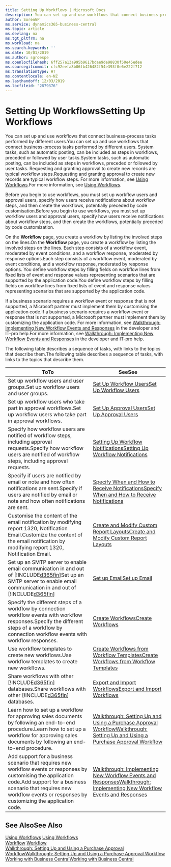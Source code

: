 ```yaml
---
title: Setting Up Workflows | Microsoft Docs
description: You can set up and use workflows that connect business-process tasks performed by different users. System tasks, such as automatic posting, can be included as steps in workflows, preceded or followed by user tasks. Requesting and granting approval to create new records are typical workflow steps.
author: SorenGP
ms.service: dynamics365-business-central
ms.topic: article
ms.devlang: na
ms.tgt_pltfrm: na
ms.workload: na
ms.search.keywords: ''
ms.date: 10/01/2019
ms.author: sgroespe
ms.openlocfilehash: 6ff257a13a995b9617bdae9de98830f50e45edee
ms.sourcegitcommit: cfc92eefa8b06fb426482f54e393f0e6e222f712
ms.translationtype: HT
ms.contentlocale: en-NZ
ms.lasthandoff: 12/03/2019
ms.locfileid: "2879376"
---
```

# <a name="setting-up-workflows"></a><span data-ttu-id="3c51d-105">Setting Up Workflows</span><span class="sxs-lookup"><span data-stu-id="3c51d-105">Setting Up Workflows</span></span>
<span data-ttu-id="3c51d-106">You can set up and use workflows that connect business-process tasks performed by different users.</span><span class="sxs-lookup"><span data-stu-id="3c51d-106">You can set up and use workflows that connect business-process tasks performed by different users.</span></span> <span data-ttu-id="3c51d-107">System tasks, such as automatic posting, can be included as steps in workflows, preceded or followed by user tasks.</span><span class="sxs-lookup"><span data-stu-id="3c51d-107">System tasks, such as automatic posting, can be included as steps in workflows, preceded or followed by user tasks.</span></span> <span data-ttu-id="3c51d-108">Requesting and granting approval to create new records are typical workflow steps.</span><span class="sxs-lookup"><span data-stu-id="3c51d-108">Requesting and granting approval to create new records are typical workflow steps.</span></span> <span data-ttu-id="3c51d-109">For more information, see [Using Workflows](across-use-workflows.md).</span><span class="sxs-lookup"><span data-stu-id="3c51d-109">For more information, see [Using Workflows](across-use-workflows.md).</span></span>  

 <span data-ttu-id="3c51d-110">Before you begin to use workflows, you must set up workflow users and approval users, specify how users receive notifications about workflow steps, and then create the workflows, potentially preceded by code customisation.</span><span class="sxs-lookup"><span data-stu-id="3c51d-110">Before you begin to use workflows, you must set up workflow users and approval users, specify how users receive notifications about workflow steps, and then create the workflows, potentially preceded by code customization.</span></span>  

 <span data-ttu-id="3c51d-111">On the **Workflow** page, you create a workflow by listing the involved steps on the lines.</span><span class="sxs-lookup"><span data-stu-id="3c51d-111">On the **Workflow** page, you create a workflow by listing the involved steps on the lines.</span></span> <span data-ttu-id="3c51d-112">Each step consists of a workflow event, moderated by event conditions, and a workflow response, moderated by response options.</span><span class="sxs-lookup"><span data-stu-id="3c51d-112">Each step consists of a workflow event, moderated by event conditions, and a workflow response, moderated by response options.</span></span> <span data-ttu-id="3c51d-113">You define workflow steps by filling fields on workflow lines from fixed lists of event and response values representing scenarios that are supported by the application code.</span><span class="sxs-lookup"><span data-stu-id="3c51d-113">You define workflow steps by filling fields on workflow lines from fixed lists of event and response values representing scenarios that are supported by the application code.</span></span>  

 <span data-ttu-id="3c51d-114">If a business scenario requires a workflow event or response that is not supported, a Microsoft partner must implement them by customising the application code.</span><span class="sxs-lookup"><span data-stu-id="3c51d-114">If a business scenario requires a workflow event or response that is not supported, a Microsoft partner must implement them by customizing the application code.</span></span> <span data-ttu-id="3c51d-115">For more information, see [Walkthrough: Implementing New Workflow Events and Responses](/dynamics-nav/Walkthrough--Implementing-New-Workflow-Events-and-Responses) in the developer and IT-pro help.</span><span class="sxs-lookup"><span data-stu-id="3c51d-115">For more information, see [Walkthrough: Implementing New Workflow Events and Responses](/dynamics-nav/Walkthrough--Implementing-New-Workflow-Events-and-Responses) in the developer and IT-pro help.</span></span>

 <span data-ttu-id="3c51d-116">The following table describes a sequence of tasks, with links to the topics that describe them.</span><span class="sxs-lookup"><span data-stu-id="3c51d-116">The following table describes a sequence of tasks, with links to the topics that describe them.</span></span>  

|<span data-ttu-id="3c51d-117">**To**</span><span class="sxs-lookup"><span data-stu-id="3c51d-117">**To**</span></span>|<span data-ttu-id="3c51d-118">**See**</span><span class="sxs-lookup"><span data-stu-id="3c51d-118">**See**</span></span>|  
|------------|-------------|  
|<span data-ttu-id="3c51d-119">Set up workflow users and user groups.</span><span class="sxs-lookup"><span data-stu-id="3c51d-119">Set up workflow users and user groups.</span></span>|[<span data-ttu-id="3c51d-120">Set Up Workflow Users</span><span class="sxs-lookup"><span data-stu-id="3c51d-120">Set Up Workflow Users</span></span>](across-how-to-set-up-workflow-users.md)|  
|<span data-ttu-id="3c51d-121">Set up workflow users who take part in approval workflows.</span><span class="sxs-lookup"><span data-stu-id="3c51d-121">Set up workflow users who take part in approval workflows.</span></span>|[<span data-ttu-id="3c51d-122">Set Up Approval Users</span><span class="sxs-lookup"><span data-stu-id="3c51d-122">Set Up Approval Users</span></span>](across-how-to-set-up-approval-users.md)|  
|<span data-ttu-id="3c51d-123">Specify how workflow users are notified of workflow steps, including approval requests.</span><span class="sxs-lookup"><span data-stu-id="3c51d-123">Specify how workflow users are notified of workflow steps, including approval requests.</span></span>|[<span data-ttu-id="3c51d-124">Setting Up Workflow Notifications</span><span class="sxs-lookup"><span data-stu-id="3c51d-124">Setting Up Workflow Notifications</span></span>](across-setting-up-workflow-notifications.md)|  
|<span data-ttu-id="3c51d-125">Specify if users are notified by email or note and how often notifications are sent.</span><span class="sxs-lookup"><span data-stu-id="3c51d-125">Specify if users are notified by email or note and how often notifications are sent.</span></span>|[<span data-ttu-id="3c51d-126">Specify When and How to Receive Notifications</span><span class="sxs-lookup"><span data-stu-id="3c51d-126">Specify When and How to Receive Notifications</span></span>](across-how-to-specify-when-and-how-to-receive-notifications.md)|  
|<span data-ttu-id="3c51d-127">Customise the content of the email notification by modifying report 1320, Notification Email.</span><span class="sxs-lookup"><span data-stu-id="3c51d-127">Customize the content of the email notification by modifying report 1320, Notification Email.</span></span>|[<span data-ttu-id="3c51d-128">Create and Modify Custom Report Layouts</span><span class="sxs-lookup"><span data-stu-id="3c51d-128">Create and Modify Custom Report Layouts</span></span>](ui-how-create-custom-report-layout.md)|  
|<span data-ttu-id="3c51d-129">Set up an SMTP server to enable email communication in and out of [!INCLUDE[d365fin](includes/d365fin_md.md)]</span><span class="sxs-lookup"><span data-stu-id="3c51d-129">Set up an SMTP server to enable email communication in and out of [!INCLUDE[d365fin](includes/d365fin_md.md)]</span></span>|[<span data-ttu-id="3c51d-130">Set up Email</span><span class="sxs-lookup"><span data-stu-id="3c51d-130">Set up Email</span></span>](admin-how-setup-email.md)|
|<span data-ttu-id="3c51d-131">Specify the different steps of a workflow by connection workflow events with workflow responses.</span><span class="sxs-lookup"><span data-stu-id="3c51d-131">Specify the different steps of a workflow by connection workflow events with workflow responses.</span></span>|[<span data-ttu-id="3c51d-132">Create Workflows</span><span class="sxs-lookup"><span data-stu-id="3c51d-132">Create Workflows</span></span>](across-how-to-create-workflows.md)|  
|<span data-ttu-id="3c51d-133">Use workflow templates to create new workflows.</span><span class="sxs-lookup"><span data-stu-id="3c51d-133">Use workflow templates to create new workflows.</span></span>|[<span data-ttu-id="3c51d-134">Create Workflows from Workflow Templates</span><span class="sxs-lookup"><span data-stu-id="3c51d-134">Create Workflows from Workflow Templates</span></span>](across-how-to-create-workflows-from-workflow-templates.md)|  
|<span data-ttu-id="3c51d-135">Share workflows with other [!INCLUDE[d365fin](includes/d365fin_md.md)] databases.</span><span class="sxs-lookup"><span data-stu-id="3c51d-135">Share workflows with other [!INCLUDE[d365fin](includes/d365fin_md.md)] databases.</span></span>|[<span data-ttu-id="3c51d-136">Export and Import Workflows</span><span class="sxs-lookup"><span data-stu-id="3c51d-136">Export and Import Workflows</span></span>](across-how-to-export-and-import-workflows.md)|  
|<span data-ttu-id="3c51d-137">Learn how to set up a workflow for approving sales documents by following an end-to-end procedure.</span><span class="sxs-lookup"><span data-stu-id="3c51d-137">Learn how to set up a workflow for approving sales documents by following an end-to-end procedure.</span></span>|[<span data-ttu-id="3c51d-138">Walkthrough: Setting Up and Using a Purchase Approval Workflow</span><span class="sxs-lookup"><span data-stu-id="3c51d-138">Walkthrough: Setting Up and Using a Purchase Approval Workflow</span></span>](walkthrough-setting-up-and-using-a-purchase-approval-workflow.md)|  
|<span data-ttu-id="3c51d-139">Add support for a business scenario that requires new workflow events or responses by customising the application code.</span><span class="sxs-lookup"><span data-stu-id="3c51d-139">Add support for a business scenario that requires new workflow events or responses by customizing the application code.</span></span>|[<span data-ttu-id="3c51d-140">Walkthrough: Implementing New Workflow Events and Responses</span><span class="sxs-lookup"><span data-stu-id="3c51d-140">Walkthrough: Implementing New Workflow Events and Responses</span></span>](/dynamics-nav/Walkthrough--Implementing-New-Workflow-Events-and-Responses)|  

## <a name="see-also"></a><span data-ttu-id="3c51d-141">See Also</span><span class="sxs-lookup"><span data-stu-id="3c51d-141">See Also</span></span>  
 <span data-ttu-id="3c51d-142">[Using Workflows](across-use-workflows.md) </span><span class="sxs-lookup"><span data-stu-id="3c51d-142">[Using Workflows](across-use-workflows.md) </span></span>  
 <span data-ttu-id="3c51d-143">[Workflow](across-workflow.md) </span><span class="sxs-lookup"><span data-stu-id="3c51d-143">[Workflow](across-workflow.md) </span></span>  
 [<span data-ttu-id="3c51d-144">Walkthrough: Setting Up and Using a Purchase Approval Workflow</span><span class="sxs-lookup"><span data-stu-id="3c51d-144">Walkthrough: Setting Up and Using a Purchase Approval Workflow</span></span>](walkthrough-setting-up-and-using-a-purchase-approval-workflow.md)  
 [<span data-ttu-id="3c51d-145">Working with Business Central</span><span class="sxs-lookup"><span data-stu-id="3c51d-145">Working with Business Central</span></span>](ui-work-product.md)
